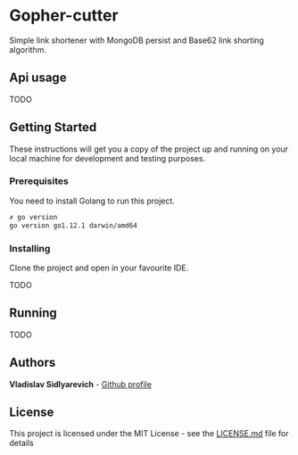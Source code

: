 # Gopher-cutter

Simple link shortener with MongoDB persist and Base62 link shorting algorithm. 

## Api usage

TODO

## Getting Started

These instructions will get you a copy of the project up and running on your local machine for development and testing purposes. 

### Prerequisites

You need to install Golang to run this project.

``` bash 
✗ go version
go version go1.12.1 darwin/amd64
```

### Installing

Clone the project and open in your favourite IDE.

TODO

## Running

TODO

## Authors

**Vladislav Sidlyarevich** - [Github profile](https://github.com/vlsidlyarevich)

## License

This project is licensed under the MIT License - see the [LICENSE.md](LICENSE.md) file for details